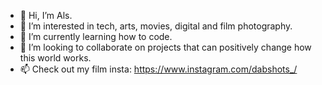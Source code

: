 - 👋 Hi, I’m Als.
- 👀 I’m interested in tech, arts, movies, digital and film photography.
- 🌱 I’m currently learning how to code.
- 💞️ I’m looking to collaborate on projects that can positively change how this world works.
- 📫 Check out my film insta: https://www.instagram.com/dabshots_/

<!---
cablaralsace/cablaralsace is a ✨ special ✨ repository because its `README.md` (this file) appears on your GitHub profile.
You can click the Preview link to take a look at your changes.
--->
